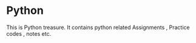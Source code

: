 # Python
This is Python treasure.
It contains python related Assignments , Practice codes , notes etc.
